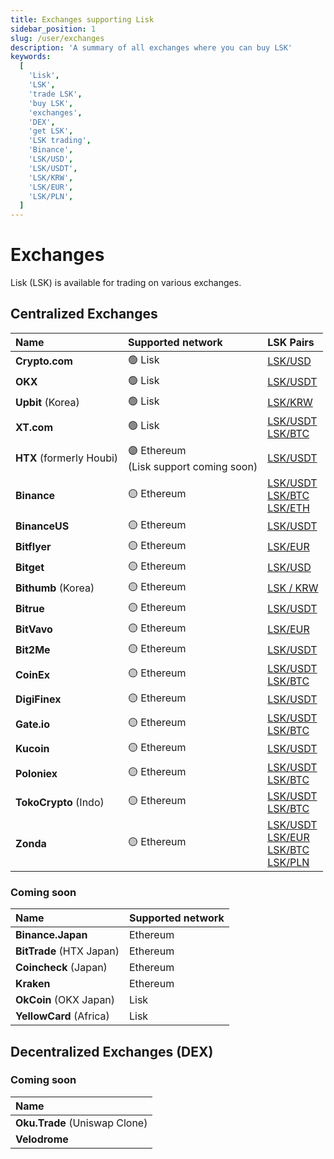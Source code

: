 ```yaml
---
title: Exchanges supporting Lisk
sidebar_position: 1
slug: /user/exchanges
description: 'A summary of all exchanges where you can buy LSK'
keywords:
  [
    'Lisk',
    'LSK',
    'trade LSK',
    'buy LSK',
    'exchanges',
    'DEX',
    'get LSK',
    'LSK trading',
    'Binance',
    'LSK/USD',
    'LSK/USDT',
    'LSK/KRW',
    'LSK/EUR',
    'LSK/PLN',
  ]
---
```


# Exchanges

Lisk (LSK) is available for trading on various <!-- decentralized and centralized --> exchanges.

## Centralized Exchanges

| Name                     | Supported network | LSK Pairs                                                     |
| :----------------------- |:----------------- |:------------------------------------------------------------- |
| **Crypto.com**           | 🟢 Lisk            | [LSK/USD](https://crypto.com/exchange/trade/LSK_USD)          |
| **OKX**                  | 🟢 Lisk            | [LSK/USDT](https://www.okx.com/fr/trade-spot/lsk-usdt)        |
| **Upbit** (Korea)        | 🟢 Lisk            | [LSK/KRW](https://upbit.com/exchange?code=CRIX.UPBIT.KRW-LSK) |
| **XT.com**               | 🟢 Lisk            | [LSK/USDT](https://www.xt.com/en/trade/lsk_usdt)<br />[LSK/BTC](https://www.xt.com/en/trade/lsk_btc) |
| **HTX** (formerly Houbi) | 🟣 Ethereum <br/>(Lisk support coming soon) | [LSK/USDT](https://www.htx.com.jm/trade/lsk_usdt/)            |
| **Binance**              | 🟡 Ethereum        | [LSK/USDT](https://www.binance.com/en/trade/LSK_USDT?type=spot)<br />[LSK/BTC](https://www.binance.com/en/trade/LSK_BTC?type=spot)<br />[LSK/ETH](https://www.binance.com/en/trade/LSK_ETH?type=spot) |
| **BinanceUS**            | 🟡 Ethereum        | [LSK/USDT](https://www.binance.us/spot-trade/lsk_usdt)        |
| **Bitflyer**             | 🟡 Ethereum        | [LSK/EUR](https://bitflyer.com/fr-eu/lisk-chart)              |
| **Bitget**               | 🟡 Ethereum        | [LSK/USD](https://www.bitget.com/futures/usdt/LSKUSDT)          |
| **Bithumb** (Korea)      | 🟡 Ethereum        | [LSK / KRW](https://www.bithumb.com/react/trade/order/LSK-KRW)|
| **Bitrue**               | 🟡 Ethereum        | [LSK/USDT](https://www.bitrue.com/trade/lsk_usdt)             |
| **BitVavo**              | 🟡 Ethereum        | [LSK/EUR](https://account.bitvavo.com/markets/LSK-EUR)        |
| **Bit2Me**               | 🟡 Ethereum        | [LSK/USDT](https://pro.bit2me.com/exchange/LSK-USDT?ref=285-6HY-TPA&mkt_kind=referral&prm=5DH100) |
| **CoinEx**               | 🟡 Ethereum        | [LSK/USDT](https://www.coinex.com/en/exchange/LSK-USDT)<br />[LSK/BTC](https://www.coinex.com/en/exchange/LSK-BTC)  |
| **DigiFinex**            | 🟡 Ethereum        | [LSK/USDT](https://www.digifinex.com/en-ww/trade/USDT/LSK)    |
| **Gate.io**              | 🟡 Ethereum        | [LSK/USDT](https://www.gate.io/fr/trade/LSK_USDT)<br />[LSK/BTC](https://www.gate.io/fr/trade/LSK_BTC) |
| **Kucoin**               | 🟡 Ethereum        | [LSK/USDT](https://www.kucoin.com/trade/LSK-USDT)             |
| **Poloniex**             | 🟡 Ethereum        | [LSK/USDT](https://poloniex.com/trade/LSK_USDT/?type=spot)<br />[LSK/BTC](https://poloniex.com/trade/LSK_BTC/?type=spot) |
| **TokoCrypto** (Indo)    | 🟡 Ethereum        | [LSK/USDT](https://www.tokocrypto.com/en/trade/LSK_USDT)<br />[LSK/BTC](https://www.tokocrypto.com/en/trade/LSK_BTC)  |
| **Zonda**                | 🟡 Ethereum        | [LSK/USDT](https://zondacrypto.com/en/exchange-rate/lisk-price-usdt)<br />[LSK/EUR](https://zondacrypto.com/en/exchange-rate/lisk-price-eur)<br />[LSK/BTC](https://zondacrypto.com/en/exchange-rate/lisk-price-btc)<br />[LSK/PLN](https://zondacrypto.com/en/exchange-rate/lisk-price-pln) |

### Coming soon

| Name                     | Supported network |
| :----------------------- |:----------------- |
| **Binance.Japan**        | Ethereum          |
| **BitTrade** (HTX Japan) | Ethereum          |
| **Coincheck** (Japan)    | Ethereum          |
| **Kraken**               | Ethereum          |
| **OkCoin** (OKX Japan)   | Lisk              |
| **YellowCard** (Africa)  | Lisk              |

## Decentralized Exchanges (DEX)

### Coming soon

| Name                          | 
| :---------------------------- |
| **Oku.Trade** (Uniswap Clone) | 
| **Velodrome**                 | 